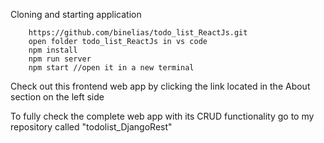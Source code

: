Cloning and starting application

        https://github.com/binelias/todo_list_ReactJs.git
        open folder todo_list_ReactJs in vs code
        npm install
        npm run server 
        npm start //open it in a new terminal

Check out this frontend web app by clicking the link located in the About section on the left side

To fully check the complete web app with its CRUD functionality go to my repository called "todolist_DjangoRest"
